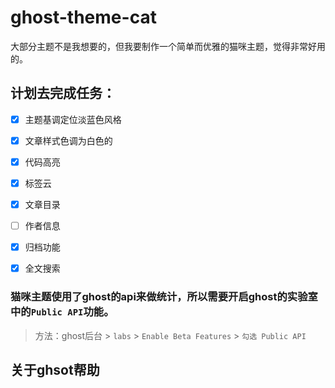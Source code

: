 # ghost-theme-cat

大部分主题不是我想要的，但我要制作一个简单而优雅的猫咪主题，觉得非常好用的。

## 计划去完成任务：
- [x] 主题基调定位淡蓝色风格

- [x] 文章样式色调为白色的

- [x] 代码高亮

- [x] 标签云

- [x] 文章目录

- [ ] 作者信息

- [x] 归档功能

- [x] 全文搜索

### 猫咪主题使用了ghost的api来做统计，所以需要开启ghost的实验室中的`Public API`功能。

> 方法：ghost后台 > `labs` > `Enable Beta Features` > `勾选 Public API`


## 关于ghsot帮助
